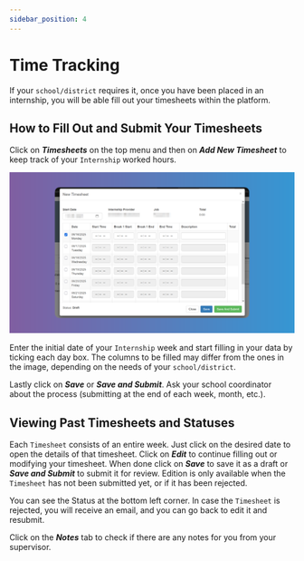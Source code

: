 ```yaml
---
sidebar_position: 4
---
```


# Time Tracking

If your `school/district` requires it, once you have been placed in an internship, you will be able fill out your timesheets within the platform.

## How to Fill Out and Submit Your Timesheets

Click on **_Timesheets_** on the top menu and then on **_Add New Timesheet_** to keep track of your `Internship` worked hours.

![New Timesheet](images/new-timesheet.png)

Enter the initial date of your `Internship` week and start filling in your data by ticking each day box. The columns to be filled may differ from the ones in the image, depending on the needs of your `school/district`.

Lastly click on **_Save_** or **_Save and Submit_**. Ask your school coordinator about the process (submitting at the end of each week, month, etc.).

## Viewing Past Timesheets and Statuses

Each `Timesheet` consists of an entire week. Just click on the desired date to open the details of that timesheet. Click on **_Edit_** to continue filling out or modifying your timesheet. When done click on **_Save_** to save it as a draft or **_Save and Submit_** to submit it for review. Edition is only available when the `Timesheet` has not been submitted yet, or if it has been rejected.

You can see the Status at the bottom left corner. In case the `Timesheet` is rejected, you will receive an email, and you can go back to edit it and resubmit.

Click on the **_Notes_** tab to check if there are any notes for you from your supervisor.
